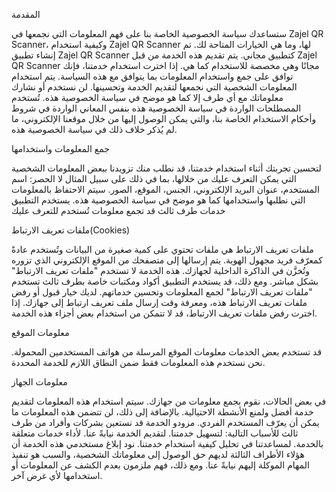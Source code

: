 المقدمة


ستساعدك سياسة الخصوصية الخاصة بنا على فهم المعلومات التي نجمعها في Zajel QR Scanner، وكيفية استخدام Zajel QR Scanner لها، وما هي الخيارات المتاحة لك.
تم إنشاء تطبيق Zajel QR Scanner كتطبيق مجاني. يتم تقديم هذه الخدمة من قبل Zajel QR Scanner مجانًا وهي مخصصة للاستخدام كما هي.
إذا اخترت استخدام خدمتنا، فإنك توافق على جمع واستخدام المعلومات بما يتوافق مع هذه السياسة. يتم استخدام المعلومات الشخصية التي نجمعها لتقديم الخدمة وتحسينها. لن نستخدم أو نشارك معلوماتك مع أي طرف إلا كما هو موضح في سياسة الخصوصية هذه.
تُستخدم المصطلحات الواردة في سياسة الخصوصية هذه بنفس المعاني الواردة في شروط وأحكام الاستخدام الخاصة بنا، والتي يمكن الوصول إليها من خلال موقعنا الإلكتروني، ما لم يُذكر خلاف ذلك في سياسة الخصوصية هذه.


جمع المعلومات واستخدامها


لتحسين تجربتك أثناء استخدام خدمتنا، قد نطلب منك تزويدنا ببعض المعلومات الشخصية التي يمكن التعرف عليك من خلالها، بما في ذلك على سبيل المثال لا الحصر: اسم المستخدم، عنوان البريد الإلكتروني، الجنس، الموقع، الصور.
سيتم الاحتفاظ بالمعلومات التي نطلبها واستخدامها كما هو موضح في سياسة الخصوصية هذه.
يستخدم التطبيق خدمات طرف ثالث قد تجمع معلومات تُستخدم للتعرف عليك


ملفات تعريف الارتباط(Cookies)


ملفات تعريف الارتباط هي ملفات تحتوي على كمية صغيرة من البيانات وتُستخدم عادةً كمعرّف فريد مجهول الهوية. يتم إرسالها إلى متصفحك من الموقع الإلكتروني الذي تزوره وتُخزَّن في الذاكرة الداخلية لجهازك.
هذه الخدمة لا تستخدم "ملفات تعريف الارتباط" بشكل مباشر. ومع ذلك، قد يستخدم التطبيق أكواد ومكتبات خاصة بطرف ثالث تستخدم "ملفات تعريف الارتباط" لجمع المعلومات وتحسين خدماتهم.
لديك خيار قبول أو رفض ملفات تعريف الارتباط هذه، ومعرفة وقت إرسال ملف تعريف ارتباط إلى جهازك. إذا اخترت رفض ملفات تعريف الارتباط، قد لا تتمكن من استخدام بعض أجزاء هذه الخدمة.


معلومات الموقع


قد تستخدم بعض الخدمات معلومات الموقع المرسلة من هواتف المستخدمين المحمولة. نحن نستخدم هذه المعلومات فقط ضمن النطاق اللازم للخدمة المحددة.


معلومات الجهاز


في بعض الحالات، نقوم بجمع معلومات من جهازك. سيتم استخدام هذه المعلومات لتقديم خدمة أفضل ولمنع الأنشطة الاحتيالية. بالإضافة إلى ذلك، لن تتضمن هذه المعلومات ما يمكن أن يعرّف المستخدم الفردي.
مزودو الخدمة
قد نستعين بشركات وأفراد من طرف ثالث للأسباب التالية:
لتسهيل خدمتنا.
لتقديم الخدمة نيابةً عنا.
لأداء خدمات متعلقة بالخدمة.
لمساعدتنا في تحليل كيفية استخدام خدمتنا.
نود إبلاغ مستخدمي هذه الخدمة أن هؤلاء الأطراف الثالثة لديهم حق الوصول إلى معلوماتك الشخصية، والسبب هو تنفيذ المهام الموكلة إليهم نيابةً عنا. ومع ذلك، فهم ملزمون بعدم الكشف عن المعلومات أو استخدامها لأي غرض آخر.
